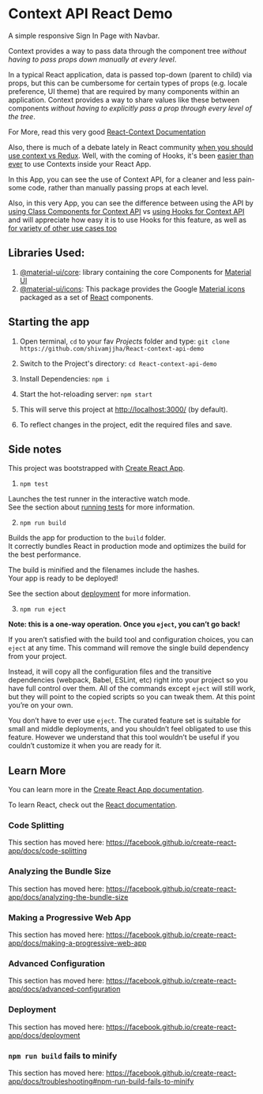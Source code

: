 # Context API React Demo

A simple responsive Sign In Page with Navbar.

Context provides a way to pass data through the component tree *without having to pass props down manually at every level*.

In a typical React application, data is passed top-down (parent to child) via props, but this can be cumbersome for certain types of props (e.g. locale preference, UI theme) that are required by many components within an application. Context provides a way to share values like these between components *without having to explicitly pass a prop through every level of the tree*.

For More, read this very good [React-Context Documentation](https://reactjs.org/docs/context.html)

Also, there is much of a debate lately in React community [when you should use context vs Redux](https://stackoverflow.com/questions/49568073/react-context-vs-react-redux-when-should-i-use-each-one). Well, with the coming of Hooks, it's been [easier than ever](https://reactjs.org/docs/hooks-reference.html#usecontext) to use Contexts inside your React App.

In this App, you can see the use of  Context API, for a cleaner and less pain-some  code, rather than manually passing props at each level.

Also, in this very App, you can see the difference between using the API by [using Class Components for Context API](https://github.com/shivamjjha/React-context-api-demo/tree/d3ff2c6a6c07a4294c11009f857ec184045e2664) vs [using Hooks for Context API]() and will appreciate how easy it is to use Hooks for this feature, as well as [for variety of other use cases too](https://reactjs.org/docs/hooks-intro.html#motivation)

## Libraries Used:
1. [@material-ui/core](https://www.npmjs.com/package/@material-ui/core): library containing the core Components for [Material UI](https://material-ui.com/)
2. [@material-ui/icons](https://www.npmjs.com/package/@material-ui/icons): This package provides the Google  [Material icons](https://material.io/tools/icons/)  packaged as a set of  [React](https://facebook.github.io/react/)  components.

## Starting the app
1. Open terminal, `cd` to your fav *Projects* folder and type: ```git clone https://github.com/shivamjjha/React-context-api-demo```

2. Switch to the Project's directory: ```cd React-context-api-demo```
3. Install Dependencies: ```npm i```
4. Start the hot-reloading server: ```npm start```
5. This will serve this project at [http://localhost:3000/](http://localhost:3000/) (by default).
6. To reflect changes in the project, edit the required files and save.

## Side notes

This project was bootstrapped with [Create React App](https://github.com/facebook/create-react-app).

1. `npm test`

Launches the test runner in the interactive watch mode.<br />
See the section about [running tests](https://facebook.github.io/create-react-app/docs/running-tests) for more information.

2. `npm run build`

Builds the app for production to the `build` folder.<br />
It correctly bundles React in production mode and optimizes the build for the best performance.

The build is minified and the filenames include the hashes.<br />
Your app is ready to be deployed!

See the section about [deployment](https://facebook.github.io/create-react-app/docs/deployment) for more information.

3.  `npm run eject`

**Note: this is a one-way operation. Once you `eject`, you can’t go back!**

If you aren’t satisfied with the build tool and configuration choices, you can `eject` at any time. This command will remove the single build dependency from your project.

Instead, it will copy all the configuration files and the transitive dependencies (webpack, Babel, ESLint, etc) right into your project so you have full control over them. All of the commands except `eject` will still work, but they will point to the copied scripts so you can tweak them. At this point you’re on your own.

You don’t have to ever use `eject`. The curated feature set is suitable for small and middle deployments, and you shouldn’t feel obligated to use this feature. However we understand that this tool wouldn’t be useful if you couldn’t customize it when you are ready for it.

## Learn More

You can learn more in the [Create React App documentation](https://facebook.github.io/create-react-app/docs/getting-started).

To learn React, check out the [React documentation](https://reactjs.org/).

### Code Splitting

This section has moved here: https://facebook.github.io/create-react-app/docs/code-splitting

### Analyzing the Bundle Size

This section has moved here: https://facebook.github.io/create-react-app/docs/analyzing-the-bundle-size

### Making a Progressive Web App

This section has moved here: https://facebook.github.io/create-react-app/docs/making-a-progressive-web-app

### Advanced Configuration

This section has moved here: https://facebook.github.io/create-react-app/docs/advanced-configuration

### Deployment

This section has moved here: https://facebook.github.io/create-react-app/docs/deployment

### `npm run build` fails to minify

This section has moved here: https://facebook.github.io/create-react-app/docs/troubleshooting#npm-run-build-fails-to-minify
